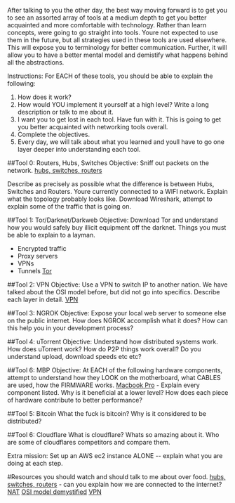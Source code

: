 After talking to you the other day, the best way moving forward is to get you to see an assorted array of tools at a medium depth to get you better acquainted and more comfortable with technology.
Rather than learn concepts, were going to go straight into tools. Youre not expected to use them in the future, but all strategies used in these tools are used elsewhere.
This will expose you to terminology for better communication. Further, it will allow you to have a better mental model and demistify what happens behind all the abstractions.

Instructions: For EACH of these tools, you should be able to explain the following:
1. How does it work?
2. How would YOU implement it yourself at a high level? Write a long description or talk to me about it.
3. I want you to get lost in each tool. Have fun with it. This is going to get you better acquainted with  networking tools overall.
4. Complete the objectives.
5. Every day, we will talk about what you learned and youll have to go one layer deeper into understanding each tool.

##Tool 0: Routers, Hubs, Switches
Objective: Sniff out packets on the network.
[hubs, switches, routers](https://www.youtube.com/watch?v=Ofjsh_E4HFY)

Describe as precisely as possible what the difference is between Hubs, Switches and Routers.
Youre currently connected to a WIFI network. Explain what the topology probably looks like.
Download Wireshark, attempt to explain some of the traffic that is going on.

##Tool 1: Tor/Darknet/Darkweb
Objective: Download Tor and understand how you would safely buy illicit equipment off the darknet.
Things you must be able to explain to a layman.
* Encrypted traffic
* Proxy servers
* VPNs
* Tunnels
[Tor](https://www.youtube.com/watch?v=pyq4vwxqvSI)

##Tool 2: VPN
Objective: Use a VPN to switch IP to another nation.
We have talked about the OSI model before, but did not go into specifics.
Describe each layer in detail.
[VPN](https://www.youtube.com/watch?v=q4P4BjjXghQ)

##Tool 3: NGROK
Objective: Expose your local web server to someone else on the public internet.
How does NGROK accomplish what it does?
How can this help you in your development process?


##Tool 4: uTorrent
Objective: Understand how distributed systems work.
How does uTorrent work? How do P2P things work overall?
Do you understand upload, download speeds etc etc?

##Tool 6: MBP
Objective: At EACH of the following hardware components, attempt to understand how they LOOK on the motherboard, what CABLES are used, how the FIRMWARE works.
[Macbook Pro](https://www.apple.com/shop/buy-mac/macbook-pro/15-inch) - Explain every component listed. Why is it beneficial at a lower level? How does each piece of hardware contribute to better performance?


##Tool 5: Bitcoin
What the fuck is bitcoin? Why is it considered to be distributed?

##Tool 6: Cloudflare
What is cloudflare? Whats so amazing about it.
Who are some of cloudflares competitors and compare them.


Extra mission:
Set up an AWS ec2 instance ALONE -- explain what you are doing at each step.

#Resources you should watch and should talk to me about over food.
[hubs, switches, routers](https://www.youtube.com/watch?v=Ofjsh_E4HFY) - can you explain how we are connected to the internet? 
[NAT](https://www.youtube.com/watch?v=QBqPzHEDzvo)
[OSI model demystified](https://www.youtube.com/watch?v=HEEnLZV2wGI)
[VPN](https://www.youtube.com/watch?v=DhYeqgufYss)


